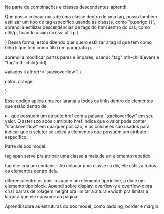 Na parte de combinações e classes descendentes, aprendi:

Que posso colocar mais de uma classe dentro de uma tag, posso também estilizar um tipo de tag específico usando as classes, como "p.perigo {}", aprendi a estilizar descendências de tags do html dentro do css, como ul/li/p, ficando assim no css: ul li p {

} Dessa forma, estou dizendo que quero estilizar a tag ul que tem como filho li
que tem como filho um parágrafo p.

aprendi a modificar partes pares e ímpares, usando "tag":nth-child(even) e
"tag":nth-child(odd)

 #aliados li a[href*="stackoverflow"] {

  color: orange;

}

Esse código aplica uma cor laranja a todos os links dentro de elementos <a> que estão dentro de <li> que possuem um atributo href com a palavra "stackoverflow" em seu valor. O asterisco após o atributo href indica que o valor pode conter "stackoverflow" em qualquer posição, e os colchetes são usados para indicar que o seletor se aplica a elementos que possuem um atributo específico.

Parte de box model:

tag span serve pra atribuir uma classe a mais de um elemento repetido.

tag div: cria um container. Ao colocar uma classe na div, ele estiliza todos os elementos dentro dela.

diferença entre os dois: o span é um elemento tipo inline, a div é um elemento tipo block.
Aprendi sobre display, overflow-y e overflow-x pra criar barras de rolagem, height pra limitar a altura e width pra limitar a largura que ele consome da página.

Aprendi sobre as estruturas do box model, como padding, border e margin.


